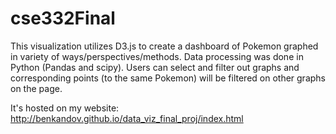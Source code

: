 # cse332Final

This visualization utilizes D3.js to create a dashboard of Pokemon graphed in variety of ways/perspectives/methods. Data processing was done in Python (Pandas and scipy). Users can select and filter out graphs and corresponding points (to the same Pokemon) will be filtered on other graphs on the page.

It's hosted on my website:
http://benkandov.github.io/data_viz_final_proj/index.html

